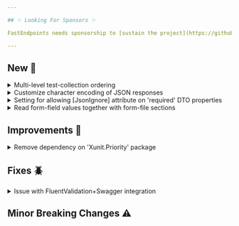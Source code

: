 ```yaml
---

## ✨ Looking For Sponsors ✨

FastEndpoints needs sponsorship to [sustain the project](https://github.com/FastEndpoints/FastEndpoints/issues/449). Please help out if you can.

---
```


[//]: # (<details><summary>title text</summary></details>)

## New 🎉

<details><summary>Multi-level test-collection ordering</summary>

Tests can now be ordered by prioritizing test-collections, test-classes in those collections as well as tests within the classes for fully controlling the order of test execution when test-collections are involved. [See here](https://fast-endpoints.com/docs/integration-unit-testing#ordering-tests-in-collections) for a usage example.

</details>

<details><summary>Customize character encoding of JSON responses</summary>

A new config setting has been added to be able to customize the charset of JSON responses. `utf-8` is used by default. can be set to `null` for disabling the automatic appending of the charset to the `Content-Type` header of responses.

```csharp
app.UseFastEndpoints(c => c.Serializer.CharacterEncoding = "utf-8")
```

</details>

<details><summary>Setting for allowing [JsonIgnore] attribute on 'required' DTO properties</summary>

STJ typically [does not allow](https://github.com/dotnet/runtime/issues/82879) `required` properties to be annotated with `[JsonIgnore]` attribute. The following doesn't work out of the box:

```csharp
public class MyRequest
{
    [JsonIgnore]
    public required string Id { get; init; }
}
```

The following setting is now enabled by default allowing you to annotate `required` properties with `[JsonIgnore]`:

```csharp
app.UseFastEndpoints(c => c.Serializer.EnableJsonIgnoreAttributeOnRequiredProperties = true)
```

It's necessary to decorate `required` properties with `[JsonIgnore]` in situations where the same property is bound from multiple sources.

</details>

<details><summary>Read form-field values together with form-file sections</summary>

A new method has been added to conveniently read regular form-field values when they come in with multi-part form data requests while [buffering is turned off](https://fast-endpoints.com/docs/file-handling#handling-large-file-uploads).

```csharp
await foreach (var sec in FormMultipartSectionsAsync(ct))
{
    //reading the value of a form field
    if (sec.IsFormSection && sec.FormSection.Name == "formFieldName")
    {
        var formFieldValue = await sec.FormSection.GetValueAsync(ct);
    }

    //obtaining the stream of a file
    if (sec.IsFileSection && sec.FileSection.Name == "fileFieldName")
    {
        var fileStream = sec.FileSection.FileStream;
    }
}
```

</details>

## Improvements 🚀

<details><summary>Remove dependency on 'Xunit.Priority' package</summary>

The 'Xunit.Priority' package is no longer necessary as we've implemented our own test-case-orderer. If you've been using test ordering with the `[Priority(n)]` attribute, all you need to do is get rid of any `using` statements that refer to `XUnit.Priority`.

</details>

## Fixes 🪲

<details><summary>Issue with FluentValidation+Swagger integration</summary>

When a child validator has no parameterless constructor, the FV+Swagger integration was not able to construct an instance of the child validator causing it to be ignored when generating the Swagger spec. Child validators will now be instantiated via FE's service resolver in the validation schema processor to mitigate this issue.

</details>

## Minor Breaking Changes ⚠️